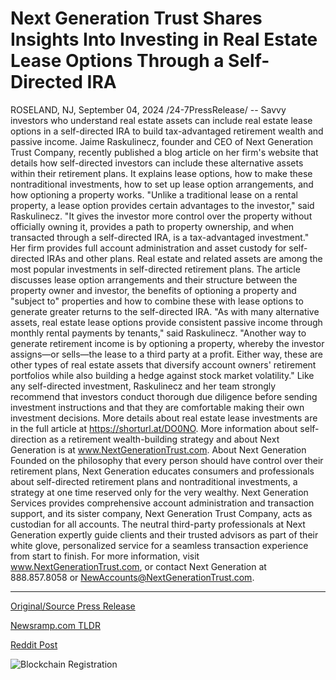 # Next Generation Trust Shares Insights Into Investing in Real Estate Lease Options Through a Self-Directed IRA

ROSELAND, NJ, September 04, 2024 /24-7PressRelease/ -- Savvy investors who understand real estate assets can include real estate lease options in a self-directed IRA to build tax-advantaged retirement wealth and passive income.   Jaime Raskulinecz, founder and CEO of Next Generation Trust Company, recently published a blog article on her firm's website that details how self-directed investors can include these alternative assets within their retirement plans. It explains lease options, how to make these nontraditional investments, how to set up lease option arrangements, and how optioning a property works.  "Unlike a traditional lease on a rental property, a lease option provides certain advantages to the investor," said Raskulinecz. "It gives the investor more control over the property without officially owning it, provides a path to property ownership, and when transacted through a self-directed IRA, is a tax-advantaged investment."  Her firm provides full account administration and asset custody for self-directed IRAs and other plans. Real estate and related assets are among the most popular investments in self-directed retirement plans.   The article discusses lease option arrangements and their structure between the property owner and investor, the benefits of optioning a property and "subject to" properties and how to combine these with lease options to generate greater returns to the self-directed IRA.   "As with many alternative assets, real estate lease options provide consistent passive income through monthly rental payments by tenants," said Raskulinecz. "Another way to generate retirement income is by optioning a property, whereby the investor assigns—or sells—the lease to a third party at a profit. Either way, these are other types of real estate assets that diversify account owners' retirement portfolios while also building a hedge against stock market volatility."  Like any self-directed investment, Raskulinecz and her team strongly recommend that investors conduct thorough due diligence before sending investment instructions and that they are comfortable making their own investment decisions. More details about real estate lease investments are in the full article at https://shorturl.at/DO0NO.  More information about self-direction as a retirement wealth-building strategy and about Next Generation is at www.NextGenerationTrust.com.  About Next Generation Founded on the philosophy that every person should have control over their retirement plans, Next Generation educates consumers and professionals about self-directed retirement plans and nontraditional investments, a strategy at one time reserved only for the very wealthy. Next Generation Services provides comprehensive account administration and transaction support, and its sister company, Next Generation Trust Company, acts as custodian for all accounts. The neutral third-party professionals at Next Generation expertly guide clients and their trusted advisors as part of their white glove, personalized service for a seamless transaction experience from start to finish. For more information, visit www.NextGenerationTrust.com, or contact Next Generation at 888.857.8058 or NewAccounts@NextGenerationTrust.com. 

---

[Original/Source Press Release](https://www.24-7pressrelease.com/press-release/513977/next-generation-trust-shares-insights-into-investing-in-real-estate-lease-options-through-a-self-directed-ira)
                    

[Newsramp.com TLDR](None) 



[Reddit Post](https://www.reddit.com/r/FinancialNewsramp/comments/1f8qg4u/investing_in_real_estate_lease_options_in_a/) 



![Blockchain Registration](https://cdn.newsramp.app/24-7PressRelease/qrcode/249/4/vastsH4M.webp)